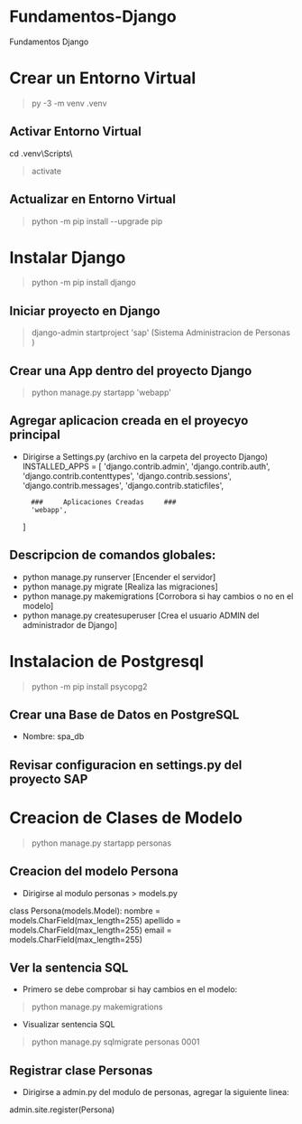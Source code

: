 # Fundamentos-Django
Fundamentos Django 

# Crear un Entorno Virtual
> py -3 -m venv .venv

## Activar Entorno Virtual
cd .venv\Scripts\
> activate

## Actualizar en Entorno Virtual
> python -m pip install --upgrade pip

# Instalar Django
> python -m pip install django

## Iniciar proyecto en Django
> django-admin startproject 'sap' (Sistema Administracion de Personas )

## Crear una App dentro del proyecto Django
> python manage.py startapp 'webapp'

## Agregar aplicacion creada en el proyecyo principal
- Dirigirse a Settings.py (archivo en la carpeta del proyecto Django)
    INSTALLED_APPS = [
        'django.contrib.admin',
        'django.contrib.auth',
        'django.contrib.contenttypes',
        'django.contrib.sessions',
        'django.contrib.messages',
        'django.contrib.staticfiles',

        ###     Aplicaciones Creadas     ###
        'webapp',
    ]

## Descripcion de comandos globales:
- python manage.py runserver [Encender el servidor]
- python manage.py migrate [Realiza las migraciones]
- python manage.py makemigrations [Corrobora si hay cambios o no en el modelo]
- python manage.py createsuperuser [Crea el usuario ADMIN del administrador de Django]

# Instalacion de Postgresql
> python -m pip install psycopg2

## Crear una Base de Datos en PostgreSQL
- Nombre: spa_db

## Revisar configuracion en settings.py del proyecto SAP

# Creacion de Clases de Modelo
> python manage.py startapp personas

## Creacion del modelo Persona
- Dirigirse al modulo personas > models.py

class Persona(models.Model):
    nombre = models.CharField(max_length=255)
    apellido = models.CharField(max_length=255)
    email = models.CharField(max_length=255)

## Ver la sentencia SQL
- Primero se debe comprobar si hay cambios en el modelo:
> python manage.py makemigrations
- Visualizar sentencia SQL
> python manage.py sqlmigrate personas 0001

## Registrar clase Personas
- Dirigirse a admin.py del modulo de personas, agregar la siguiente linea:

admin.site.register(Persona)
